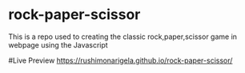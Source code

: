 # rock-paper-scissor
This is a repo used to creating the classic rock,paper,scissor game in webpage using the Javascript

#Live Preview
https://rushimonarigela.github.io/rock-paper-scissor/
